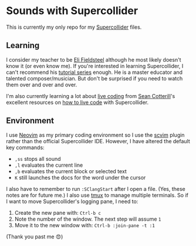 # Sounds with Supercollider

This is currently my only repo for my [Supercollider](https://supercollider.github.io) files.

## Learning

I consider my teacher to be [Eli Fieldsteel](https://www.elifieldsteel.com) although he most likely doesn't know it (or even know me). If you're interested in learning Supercollider, I can't recommend his [tutorial series](https://www.youtube.com/watch?v=yRzsOOiJ_p4&list=PLPYzvS8A_rTaNDweXe6PX4CXSGq4iEWYC) enough. He is a master educator and talented composer/musician. But don't be surprised if you need to watch them over and over and over.

I'm also currently learning a lot about [live coding](https://toplap.org) from [Sean Cotterill](https://seancotterill.xyz)'s excellent resources on [how to live code](https://theseanco.github.io/howto_co34pt_liveCode) with Supercollider.

## Environment

I use [Neovim](https://neovim.io) as my primary coding environment so I use the [scvim](https://github.com/supercollider/scvim) plugin rather than the official Supercollider IDE. However, I have altered the default key commands:

- `,ss` stops all sound
- `,l` evaluates the current line
- `,b` evaluates the current block or selected text
- `K` still launches the docs for the word under the cursor

I also have to remember to run `:SClangStart` after I open a file. (Yes, these notes are for future me.) I also use [tmux](https://github.com/tmux/tmux) to manage multiple terminals. So if I want to move Supercollider's logging pane, I need to:

1. Create the new pane with: `Ctrl-b c`
2. Note the number of the window. The next step will assume `1`
3. Move it to the new window with: `Ctrl-b :join-pane -t :1`

(Thank you past me :heart_eyes:)
